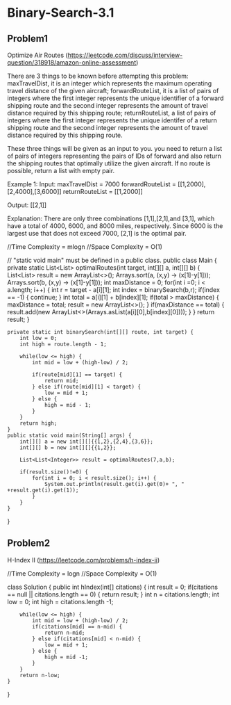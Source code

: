 # Binary-Search-3.1

## Problem1

Optimize Air Routes (https://leetcode.com/discuss/interview-question/318918/amazon-online-assessment)

There are 3 things to be known before attempting this problem:
maxTravelDist, it is an integer which represents the maximum operating travel distance of the given aircraft;
forwardRouteList, it is a list of pairs of integers where the first integer represents the unique identifier of a forward shipping route and the second integer represents the amount of travel distance required by this shipping route;
returnRouteList, a list of pairs of integers where the first integer represents the unique identifer of a return shipping route
and the second integer represents the amount of travel distance required by this shipping route.

These three things will be given as an input to you. you need to return a list of pairs of integers representing the pairs of IDs of forward and also return the shipping routes that optimally utilize the given aircraft. If no route is possible, return a list with empty pair.

Example 1:
Input:
maxTravelDist = 7000
forwardRouteList = [[1,2000],[2,4000],[3,6000]]
returnRouteList = [[1,2000]]

Output:
[[2,1]]

Explanation:
There are only three combinations [1,1],[2,1],and [3,1], which have a total of 4000, 6000, and 8000 miles, respectively. Since 6000 is the largest use that does not exceed 7000, [2,1] is the optimal pair.

//Time Complexity = mlogn
//Space Complexity = O(1)

// "static void main" must be defined in a public class.
public class Main {
private static List<List<Integer>> optimalRoutes(int target, int[][] a, int[][] b) {
List<List<Integer>> result = new ArrayList<>();
Arrays.sort(a, (x,y) -> (x[1]-y[1]));
Arrays.sort(b, (x,y) -> (x[1]-y[1]));
int maxDistance = 0;
for(int i =0; i < a.length; i++) {
int r = target - a[i][1];
int index = binarySearch(b,r);
if(index == -1) {
continue;
}
int total = a[i][1] + b[index][1];
if(total > maxDistance) {
maxDistance = total;
result = new ArrayList<>();
}
if(maxDistance == total) {
result.add(new ArrayList<>(Arrays.asList(a[i][0],b[index][0])));
}
}
return result;
}

    private static int binarySearch(int[][] route, int target) {
        int low = 0;
        int high = route.length - 1;

        while(low <= high) {
            int mid = low + (high-low) / 2;

            if(route[mid][1] == target) {
                return mid;
            } else if(route[mid][1] < target) {
                low = mid + 1;
            } else {
                high = mid - 1;
            }
        }
        return high;
    }
    public static void main(String[] args) {
        int[][] a = new int[][]{{1,2},{2,4},{3,6}};
        int[][] b = new int[][]{{1,2}};

        List<List<Integer>> result = optimalRoutes(7,a,b);

        if(result.size()!=0) {
            for(int i = 0; i < result.size(); i++) {
                System.out.println(result.get(i).get(0)+ ", " +result.get(i).get(1));
            }
        }
    }

}

## Problem2

H-Index II (https://leetcode.com/problems/h-index-ii)

//Time Complexity = logn
//Space Complexity = O(1)

class Solution {
public int hIndex(int[] citations) {
int result = 0;
if(citations == null || citations.length == 0) {
return result;
}
int n = citations.length;
int low = 0;
int high = citations.length -1;

        while(low <= high) {
            int mid = low + (high-low) / 2;
            if(citations[mid] == n-mid) {
                return n-mid;
            } else if(citations[mid] < n-mid) {
                low = mid + 1;
            } else {
                high = mid -1;
            }
        }
        return n-low;
    }

}
